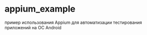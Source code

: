 # appium_example
пример использования Appium для автоматизации тестирования приложений на ОС Android
